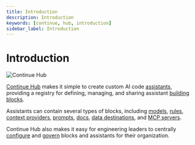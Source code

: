 ```yaml
---
title: Introduction
description: Introduction
keywords: [continue, hub, introduction]
sidebar_label: Introduction
---
```


# Introduction

![Continue Hub](/img/hub/models-page.png)

[Continue Hub](https://hub.continue.dev) makes it simple to create custom AI code [assistants](./assistants/intro.md), providing a registry for defining, managing, and sharing assistant [building blocks](./blocks/intro.md).

Assistants can contain several types of blocks, including [models](./blocks/block-types.md#models), [rules](./blocks/block-types.md#rules), [context providers](./blocks/block-types.md#context), [prompts](./blocks/block-types.md#prompts), [docs](./blocks/block-types.md#docs), [data destinations](./blocks/block-types.md#data), and [MCP servers](./blocks/block-types.md#mcp-servers).

Continue Hub also makes it easy for engineering leaders to centrally [configure](./secrets/secret-types.md) and [govern](./governance/org-permissions.md) blocks and assistants for their organization.
